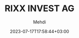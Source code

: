 ---
title: " RIXX INVEST AG "
date: 2023-07-17T17:58:44+03:00
draft: false
author : "Mehdi"
heroTitle : " RIXX INVEST AG"
heroContent : "Wir sind eine Beteiligungsholding im Finanz- und Energiesektor. Unter dem Dach der RIXX Invest AG finden sich sowohl Fachleute für Private Equity Investments und M&A, Spezialisten für Kapitalmarkttransaktionen als auch Finanzexperten zusammen"
flag: "landing-page"
---